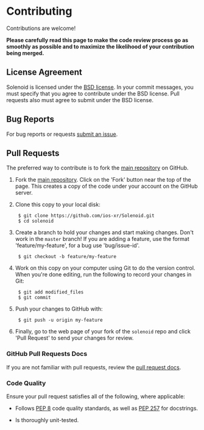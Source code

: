 Contributing
============

Contributions are welcome!

**Please carefully read this page to make the code review process go as smoothly as possible and to maximize the likelihood of your contribution being merged.**

## License Agreement

Solenoid is licensed under the [BSD license](https://opensource.org/licenses/BSD-3-Clause). In your commit messages, you must specify that you agree to contribute under the BSD license. Pull requests also must agree to submit under the BSD license. 

## Bug Reports

For bug reports or requests [submit an issue](https://github.com/ios-xr/Solenoid/issues).

## Pull Requests

The preferred way to contribute is to fork the [main repository](https://github.com/ios-xr/Solenoid.git) on GitHub.

1. Fork the [main repository](https://github.com/ios-xr/Solenoid.git).  Click on the 'Fork' button near the top of the page.  This creates a copy of the code under your account on the GitHub server.

2. Clone this copy to your local disk:

        $ git clone https://github.com/ios-xr/Solenoid.git
        $ cd solenoid

3. Create a branch to hold your changes and start making changes. Don't work in the `master` branch! If you are adding a feature, use the format 'feature/my-feature', for a bug use 'bug/issue-id'.

        $ git checkout -b feature/my-feature

4. Work on this copy on your computer using Git to do the version control. When you're done editing, run the following to record your changes in Git:

        $ git add modified_files
        $ git commit

5. Push your changes to GitHub with:

        $ git push -u origin my-feature

6. Finally, go to the web page of your fork of the `solenoid` repo and click 'Pull Request' to send your changes for review.

### GitHub Pull Requests Docs

If you are not familiar with pull requests, review the [pull request docs](https://help.github.com/articles/using-pull-requests/).

### Code Quality

Ensure your pull request satisfies all of the following, where applicable:

* Follows [PEP 8](http://legacy.python.org/dev/peps/pep-0008/) code quality standards, as well as [PEP 257](https://www.python.org/dev/peps/pep-0257/) for docstrings.

* Is thoroughly unit-tested. 


